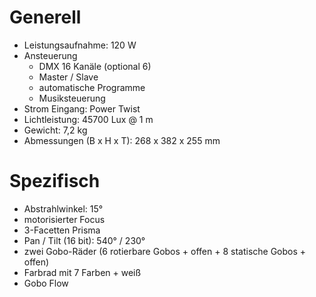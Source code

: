 # Generell

- Leistungsaufnahme: 120 W
- Ansteuerung
    - DMX 16 Kanäle (optional 6)
    - Master / Slave
    - automatische Programme
    - Musiksteuerung
- Strom Eingang: Power Twist
- Lichtleistung: 45700 Lux @ 1 m
- Gewicht: 7,2 kg
- Abmessungen (B x H x T): 268 x 382 x 255 mm

# Spezifisch

- Abstrahlwinkel: 15°
- motorisierter Focus
- 3-Facetten Prisma
- Pan / Tilt (16 bit): 540° / 230°
- zwei Gobo-Räder (6 rotierbare Gobos + offen + 8 statische Gobos + offen)
- Farbrad mit 7 Farben + weiß
- Gobo Flow
